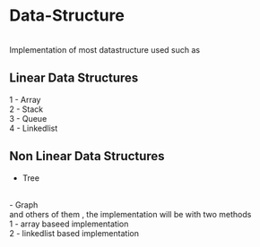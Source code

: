 # Data-Structure
<br>
Implementation of most datastructure used such as 

## Linear Data Structures
1 - Array
<br>
2 - Stack
<br>
3 - Queue
<br>
4 - Linkedlist

## Non Linear Data Structures
- Tree 
<br>
- Graph
<br>
and others of them , the implementation will be with two methods
<br>
1 - array baseed implementation
<br>
2 - linkedlist based implementation
